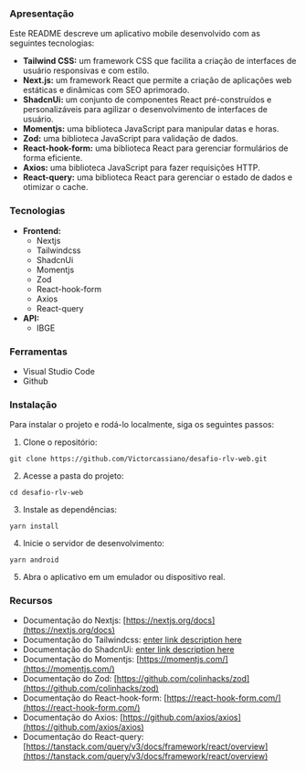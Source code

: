 
### Apresentação

Este README descreve um aplicativo mobile desenvolvido com as seguintes tecnologias:

-   **Tailwind CSS:**  um framework CSS que facilita a criação de interfaces de usuário responsivas e com estilo.
-   **Next.js:**  um framework React que permite a criação de aplicações web estáticas e dinâmicas com SEO aprimorado.
-   **ShadcnUi:**  um conjunto de componentes React pré-construídos e personalizáveis para agilizar o desenvolvimento de interfaces de usuário.
-   **Momentjs:**  uma biblioteca JavaScript para manipular datas e horas.
-   **Zod:**  uma biblioteca JavaScript para validação de dados.
-   **React-hook-form:**  uma biblioteca React para gerenciar formulários de forma eficiente.
-   **Axios:**  uma biblioteca JavaScript para fazer requisições HTTP.
-   **React-query:**  uma biblioteca React para gerenciar o estado de dados e otimizar o cache.

### Tecnologias

-   **Frontend:**
	-   Nextjs
	-   Tailwindcss
	-   ShadcnUi
    -   Momentjs
    -   Zod
    -   React-hook-form
    -   Axios
    -   React-query
-   **API:**
    -   IBGE

### Ferramentas

-   Visual Studio Code
-   Github

### Instalação

Para instalar o projeto e rodá-lo localmente, siga os seguintes passos:

1.  Clone o repositório:

```
git clone https://github.com/Victorcassiano/desafio-rlv-web.git

```

2.  Acesse a pasta do projeto:

```
cd desafio-rlv-web

```

3.  Instale as dependências:

```
yarn install

```

4.  Inicie o servidor de desenvolvimento:

```
yarn android

```

5.  Abra o aplicativo em um emulador ou dispositivo real.

### Recursos

-   Documentação do Nextjs: [https://nextjs.org/docs](https://nextjs.org/docs)
-   Documentação do Tailwindcss:  [enter link description here](https://tailwindcss.com/docs/installation)
-   Documentação do ShadcnUi:  [enter link description here](https://ui.shadcn.com/docs)
-   Documentação do Momentjs:  [https://momentjs.com/](https://momentjs.com/)
-   Documentação do Zod:  [https://github.com/colinhacks/zod](https://github.com/colinhacks/zod)
-   Documentação do React-hook-form:  [https://react-hook-form.com/](https://react-hook-form.com/)
-   Documentação do Axios:  [https://github.com/axios/axios](https://github.com/axios/axios)
-   Documentação do React-query: [https://tanstack.com/query/v3/docs/framework/react/overview](https://tanstack.com/query/v3/docs/framework/react/overview)
